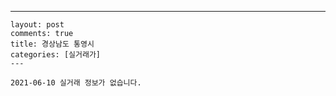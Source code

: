 ---
    layout: post
    comments: true
    title: 경상남도 통영시
    categories: [실거래가]
    ---

    2021-06-10 실거래 정보가 없습니다.

    